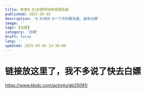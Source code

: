 ```yaml
---
title: 新客0.01白嫖快快网络服务器
published: 2025-09-05
description: '0.01和9.9一个月的服务器，速来白嫖'
image: ''
tags: [白嫖]
category: '白嫖'
draft: false 
lang: ''
updated: 2025-09-05 14:30:00
---
```

# 链接放这里了，我不多说了快去白嫖

https://www.kkidc.com/activity/gb25091/